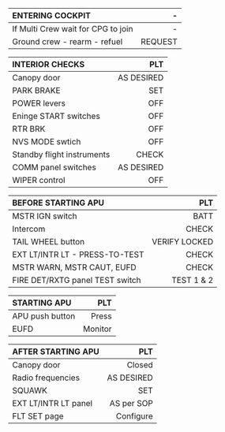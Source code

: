 
ENTERING COCKPIT|-
:---|---:
If Multi Crew wait for CPG to join|-
Ground crew - rearm - refuel|REQUEST

INTERIOR CHECKS| PLT
:---|---:
Canopy door|AS DESIRED	
PARK BRAKE|SET	
POWER levers|OFF	
Eninge START switches|OFF	
RTR BRK|OFF	
NVS MODE swtich|OFF	
Standby flight instruments|CHECK	
COMM panel switches|AS DESIRED	
WIPER control|OFF

BEFORE STARTING APU|PLT
:---|---:
MSTR IGN switch|BATT
Intercom|CHECK
TAIL WHEEL button|VERIFY LOCKED
EXT LT/INTR LT - PRESS-TO-TEST|CHECK
MSTR WARN, MSTR CAUT, EUFD|CHECK
FIRE DET/RXTG panel TEST switch|TEST 1 & 2

STARTING APU|PLT
:---|---:
APU push button|Press
EUFD|Monitor

AFTER STARTING APU|PLT
:---|---:
Canopy door|Closed
Radio frequencies|AS DESIRED
SQUAWK|SET
EXT LT/INTR LT panel|AS per SOP
FLT SET page|Configure


